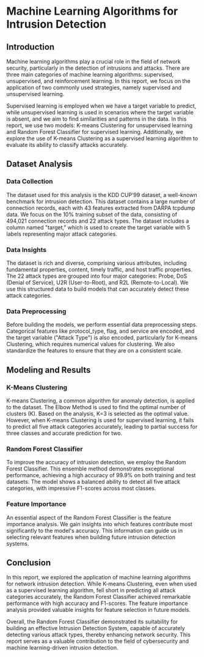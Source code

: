 # Machine Learning Algorithms for Intrusion Detection

## Introduction

Machine learning algorithms play a crucial role in the field of network security, particularly in the detection of intrusions and attacks. There are three main categories of machine learning algorithms: supervised, unsupervised, and reinforcement learning. In this report, we focus on the application of two commonly used strategies, namely supervised and unsupervised learning.

Supervised learning is employed when we have a target variable to predict, while unsupervised learning is used in scenarios where the target variable is absent, and we aim to find similarities and patterns in the data. In this report, we use two models: K-means Clustering for unsupervised learning and Random Forest Classifier for supervised learning. Additionally, we explore the use of K-means Clustering as a supervised learning algorithm to evaluate its ability to classify attacks accurately.

## Dataset Analysis

### Data Collection

The dataset used for this analysis is the KDD CUP’99 dataset, a well-known benchmark for intrusion detection. This dataset contains a large number of connection records, each with 43 features extracted from DARPA tcpdump data. We focus on the 10% training subset of the data, consisting of 494,021 connection records and 22 attack types. The dataset includes a column named "target," which is used to create the target variable with 5 labels representing major attack categories.

### Data Insights

The dataset is rich and diverse, comprising various attributes, including fundamental properties, content, timely traffic, and host traffic properties. The 22 attack types are grouped into four major categories: Probe, DoS (Denial of Service), U2R (User-to-Root), and R2L (Remote-to-Local). We use this structured data to build models that can accurately detect these attack categories.

### Data Preprocessing

Before building the models, we perform essential data preprocessing steps. Categorical features like protocol_type, flag, and service are encoded, and the target variable ("Attack Type") is also encoded, particularly for K-means Clustering, which requires numerical values for clustering. We also standardize the features to ensure that they are on a consistent scale.

## Modeling and Results

### K-Means Clustering

K-means Clustering, a common algorithm for anomaly detection, is applied to the dataset. The Elbow Method is used to find the optimal number of clusters (K). Based on the analysis, K=3 is selected as the optimal value. However, when K-means Clustering is used for supervised learning, it fails to predict all five attack categories accurately, leading to partial success for three classes and accurate prediction for two.

### Random Forest Classifier

To improve the accuracy of intrusion detection, we employ the Random Forest Classifier. This ensemble method demonstrates exceptional performance, achieving a high accuracy of 99.9% on both training and test datasets. The model shows a balanced ability to detect all five attack categories, with impressive F1-scores across most classes.

### Feature Importance

An essential aspect of the Random Forest Classifier is the feature importance analysis. We gain insights into which features contribute most significantly to the model's accuracy. This information can guide us in selecting relevant features when building future intrusion detection systems.

## Conclusion

In this report, we explored the application of machine learning algorithms for network intrusion detection. While K-means Clustering, even when used as a supervised learning algorithm, fell short in predicting all attack categories accurately, the Random Forest Classifier achieved remarkable performance with high accuracy and F1-scores. The feature importance analysis provided valuable insights for feature selection in future models.

Overall, the Random Forest Classifier demonstrated its suitability for building an effective Intrusion Detection System, capable of accurately detecting various attack types, thereby enhancing network security. This report serves as a valuable contribution to the field of cybersecurity and machine learning-driven intrusion detection.
